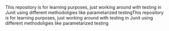 This repository is for learning purposes, just working around with testing in Junit using different methodoligies like parametarized testingThis repository is for learning purposes, just working around with testing in Junit using different methodoligies like parametarized testing
